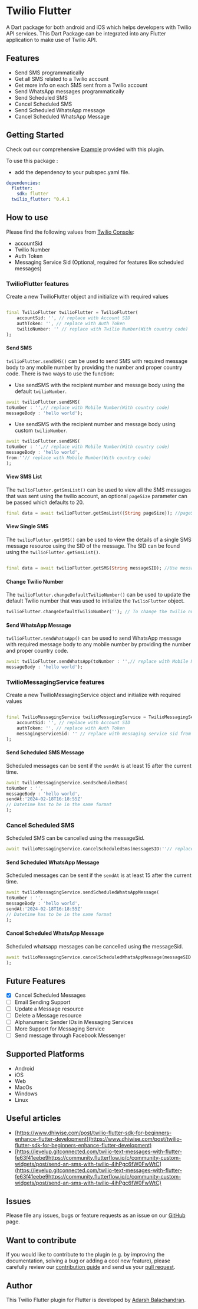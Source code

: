 # Twilio Flutter

A Dart package for both android and iOS which helps developers with Twilio API services.
This Dart Package can be integrated into any Flutter application to make use of Twilio API.

## Features

* Send SMS programmatically
* Get all SMS related to a Twilio account
* Get more info on each SMS sent from a Twilio account
* Send WhatsApp messages programmatically
* Send Scheduled SMS
* Cancel Scheduled SMS
* Send Scheduled WhatsApp message
* Cancel Scheduled WhatsApp Message

## Getting Started

Check out our comprehensive [Example](https://github.com/adarshbalu/twilio_flutter/blob/master/example/lib/main.dart)
provided with this plugin.

To use this package :

- add the dependency to your pubspec.yaml file.

```yaml
dependencies:
  flutter:
    sdk: flutter
  twilio_flutter: ^0.4.1
```

## How to use

Please find the following values from [Twilio Console](https://console.twilio.com/):

- accountSid
- Twilio Number
- Auth Token
- Messaging Service Sid (Optional, required for features like scheduled messages)

### TwilioFlutter features

Create a new TwilioFlutter object and initialize with required values
```dart

final TwilioFlutter twilioFlutter = TwilioFlutter(
    accountSid: '', // replace with Account SID
    authToken: '', // replace with Auth Token
    twilioNumber: '' // replace with Twilio Number(With country code)
);
```

#### Send SMS

`twilioFlutter.sendSMS()` can be used to send SMS with required message body to any mobile number by providing the number and proper country code. There is two ways to use the function:

- Use sendSMS with the recipient number and message body using the default `twilioNumber`.

```dart
await twilioFlutter.sendSMS(
toNumber : '',// replace with Mobile Number(With country code)
messageBody : 'hello world');
```

- Use sendSMS with the recipient number and message body using custom `twilioNumber`.

```dart
await twilioFlutter.sendSMS(
toNumber : '',// replace with Mobile Number(With country code)
messageBody : 'hello world',
from:''// replace with Mobile Number(With country code)
);
```

#### View SMS List

The `twilioFlutter.getSmsList()` can be used to view all the SMS messages that was sent using the twilio account, an optional `pageSize` parameter can be passed which defaults to 20.

```dart
final data = await twilioFlutter.getSmsList({String pageSize}); //pageSize defaults to 20
```

#### View Single SMS

The `twilioFlutter.getSMS()` can be used to view the details of a single SMS message resource using the SID of the message. The SID can be found using the `twilioFlutter.getSmsList()`.

```dart

final data = await twilioFlutter.getSMS(String messageSID); //Use message sid from the individual messages.
```

#### Change Twilio Number
The `twilioFlutter.changeDefaultTwilioNumber()` can be used to update the default Twilio number that was used to initialize the `TwilioFlutter` object.

```dart
twilioFlutter.changeDefaultTwilioNumber(''); // To change the twilio number(With country code)
```

#### Send WhatsApp Message
`twilioFlutter.sendWhatsApp()` can be used to send WhatsApp message with required message body to any mobile number by providing the number and proper country code.
```dart
await twilioFlutter.sendWhatsApp(toNumber : '',// replace with Mobile Number(With country code)
messageBody : 'hello world');
```

### TwilioMessagingService features
Create a new TwilioMessagingService object and initialize with required values
```dart

final TwilioMessagingService twilioMessagingService = TwilioMessagingService(
    accountSid: '', // replace with Account SID
    authToken: '', // replace with Auth Token
    messagingServiceSid: '' // replace with messaging service sid from twilio console
);
```
#### Send Scheduled SMS Message

Scheduled messages can be sent if the `sendAt` is at least 15 after the current time.

```dart
await twilioMessagingService.sendScheduledSms(
toNumber : '',
messageBody : 'hello world',
sendAt:'2024-02-18T16:18:55Z'
// Datetime has to be in the same format
);
```

### Cancel Scheduled SMS

Scheduled SMS can be cancelled using the messageSid.

```dart
await twilioMessagingService.cancelScheduledSms(messageSID:''// replace with message SID);
```

#### Send Scheduled WhatsApp Message

Scheduled messages can be sent if the `sendAt` is at least 15 after the current time.

```dart
await twilioMessagingService.sendScheduledWhatsAppMessage(
toNumber : '',
messageBody : 'hello world',
sendAt:'2024-02-18T16:18:55Z'
// Datetime has to be in the same format
);
```

#### Cancel Scheduled WhatsApp Message

Scheduled whatsapp messages can be cancelled using the messageSid.

```dart
await twilioMessagingService.cancelScheduledWhatsAppMessage(messageSID:''// replace with message SID
);
```

## Future Features

- [x] Cancel Scheduled Messages
- [ ] Email Sending Support
- [ ] Update a Message resource
- [ ] Delete a Message resource
- [ ] Alphanumeric Sender IDs in Messaging Services
- [ ] More Support for Messaging Service
- [ ] Send message through Facebook Messenger

## Supported Platforms

* Android
* iOS
* Web
* MacOs
* Windows
* Linux

## Useful articles

- [https://www.dhiwise.com/post/twilio-flutter-sdk-for-beginners-enhance-flutter-development](https://www.dhiwise.com/post/twilio-flutter-sdk-for-beginners-enhance-flutter-development)
- [https://levelup.gitconnected.com/twilio-text-messages-with-flutter-fe63f41eebe9https://community.flutterflow.io/c/community-custom-widgets/post/send-an-sms-with-twilio-4ihPgc6fW0FwWtC](https://levelup.gitconnected.com/twilio-text-messages-with-flutter-fe63f41eebe9https://community.flutterflow.io/c/community-custom-widgets/post/send-an-sms-with-twilio-4ihPgc6fW0FwWtC)

## Issues

Please file any issues, bugs or feature requests as an issue on
our [GitHub](https://github.com/adarshbalu/twilio_flutter/issues) page.

## Want to contribute

If you would like to contribute to the plugin (e.g. by improving the documentation, solving a bug or adding a cool new
feature), please carefully review our [contribution guide](CONTRIBUTING.md) and send us
your [pull request](https://github.com/adarshbalu/twilio_flutter/pulls).


## Author

This Twilio Flutter plugin for Flutter is developed by [Adarsh Balachandran](https://github.com/adarshbalu).